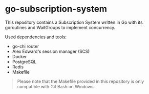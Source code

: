 # go-subscription-system
This repository contains a Subscription System written in Go with its goroutines and WaitGroups to implement concurrency.

Used dependencies and tools:
- go-chi router
- Alex Edward's session manager (SCS)
- Docker
- PostgreSQL
- Redis 
- Makefile



> Please note that the Makefile provided in this repository is only compatible with Git Bash on Windows.
